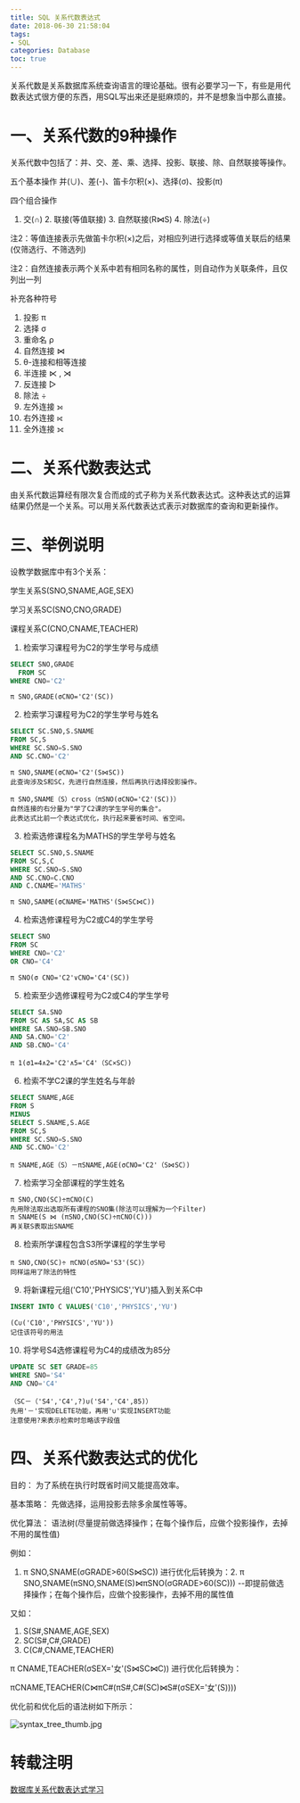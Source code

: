 ```yaml
---
title: SQL 关系代数表达式
date: 2018-06-30 21:58:04
tags:
- SQL
categories: Database
toc: true
---
```

关系代数是关系数据库系统查询语言的理论基础。很有必要学习一下，有些是用代数表达式很方便的东西，用SQL写出来还是挺麻烦的，并不是想象当中那么直接。
<!--more-->
# 一、关系代数的9种操作
 关系代数中包括了：并、交、差、乘、选择、投影、联接、除、自然联接等操作。

五个基本操作
并(∪)、差(-)、笛卡尔积(×)、选择(σ)、投影(π)

四个组合操作
1. 交(∩) 	2. 联接(等值联接) 	3. 自然联接(R⋈S) 	4. 除法(÷)

注2：等值连接表示先做笛卡尔积(×)之后，对相应列进行选择或等值关联后的结果(仅筛选行、不筛选列)

注2：自然连接表示两个关系中若有相同名称的属性，则自动作为关联条件，且仅列出一列

补充各种符号
1. 投影 π
2. 选择 σ
3. 重命名 ρ
4. 自然连接 ⋈
5. θ-连接和相等连接 
6. 半连接 ⋉ , ⋊
7. 反连接 ▷
8. 除法 ÷
9. 左外连接 ⟕
10. 右外连接 ⟖
11. 全外连接 ⟗

# 二、关系代数表达式

由关系代数运算经有限次复合而成的式子称为关系代数表达式。这种表达式的运算结果仍然是一个关系。可以用关系代数表达式表示对数据库的查询和更新操作。

# 三、举例说明

设教学数据库中有3个关系：

学生关系S(SNO,SNAME,AGE,SEX)

学习关系SC(SNO,CNO,GRADE)

课程关系C(CNO,CNAME,TEACHER)

1. 检索学习课程号为C2的学生学号与成绩
```sql
SELECT SNO,GRADE
  FROM SC
WHERE CNO='C2'
```
```
π SNO,GRADE(σCNO='C2'(SC))
```
2. 检索学习课程号为C2的学生学号与姓名
```sql
SELECT SC.SNO,S.SNAME
FROM SC,S
WHERE SC.SNO=S.SNO
AND SC.CNO='C2'
```
```
π SNO,SNAME(σCNO='C2'(S⋈SC))
此查询涉及S和SC，先进行自然连接，然后再执行选择投影操作。
```
```
π SNO,SNAME（S）cross（πSNO(σCNO='C2'(SC))）
自然连接的右分量为"学了C2课的学生学号的集合"。
此表达式比前一个表达式优化，执行起来要省时间、省空间。
```
3. 检索选修课程名为MATHS的学生学号与姓名
```sql
SELECT SC.SNO,S.SNAME
FROM SC,S,C
WHERE SC.SNO=S.SNO
AND SC.CNO=C.CNO
AND C.CNAME='MATHS'
```
```
π SNO,SANME(σCNAME='MATHS'(S⋈SC⋈C))
```
4. 检索选修课程号为C2或C4的学生学号
```sql
SELECT SNO
FROM SC
WHERE CNO='C2'
OR CNO='C4'
```
```
π SNO(σ CNO='C2'∨CNO='C4'(SC))
```
5. 检索至少选修课程号为C2或C4的学生学号
```sql
SELECT SA.SNO
FROM SC AS SA,SC AS SB
WHERE SA.SNO=SB.SNO
AND SA.CNO='C2'
AND SB.CNO='C4'
```
```
π 1(σ1=4∧2='C2'∧5='C4'（SC×SC）)
```
6. 检索不学C2课的学生姓名与年龄
```sql
SELECT SNAME,AGE
FROM S
MINUS
SELECT S.SNAME,S.AGE
FROM SC,S
WHERE SC.SNO=S.SNO
AND SC.CNO='C2'
```
```
π SNAME,AGE（S）－πSNAME,AGE(σCNO='C2'（S⋈SC）)
```
7. 检索学习全部课程的学生姓名
```
π SNO,CNO(SC)÷πCNO(C)
先用除法取出选取所有课程的SNO集(除法可以理解为一个Filter)
π SNAME(S ⋈ (πSNO,CNO(SC)÷πCNO(C)))
再关联S表取出SNAME
```
8. 检索所学课程包含S3所学课程的学生学号
```
π SNO,CNO(SC)÷ πCNO(σSNO='S3'(SC)）
同样运用了除法的特性
```


9. 将新课程元组('C10','PHYSICS','YU')插入到关系C中
```sql
INSERT INTO C VALUES('C10','PHYSICS','YU')
```
```
(C∪('C10','PHYSICS','YU'))
记住该符号的用法
```
10. 将学号S4选修课程号为C4的成绩改为85分
```sql
UPDATE SC SET GRADE=85
WHERE SNO='S4'
AND CNO='C4'
```
```
（SC－（'S4','C4',?)∪('S4','C4',85)）
先用'－'实现DELETE功能，再用'∪'实现INSERT功能
注意使用?来表示检索时忽略该字段值
```
# 四、关系代数表达式的优化
目的：
为了系统在执行时既省时间又能提高效率。

基本策略：
先做选择，运用投影去除多余属性等等。

优化算法：
语法树(尽量提前做选择操作；在每个操作后，应做个投影操作，去掉不用的属性值)

例如：
1. π SNO,SNAME(σGRADE>60(S⋈SC)) 进行优化后转换为：2. π SNO,SNAME(πSNO,SNAME(S)⋈πSNO(σGRADE>60(SC)))
--即提前做选择操作；在每个操作后，应做个投影操作，去掉不用的属性值

又如：
1. S(S#,SNAME,AGE,SEX)
2. SC(S#,C#,GRADE)
3. C(C#,CNAME,TEACHER)

π CNAME,TEACHER(σSEX='女'(S⋈SC⋈C)) 进行优化后转换为：

πCNAME,TEACHER(C⋈πC#(πS#,C#(SC)⋈S#(σSEX='女'(S))))

优化前和优化后的语法树如下所示：

![syntax_tree_thumb.jpg](https://i.loli.net/2018/06/30/5b379215e6b8c.jpg)

# 转载注明
[数据库关系代数表达式学习](http://www.blogjava.net/decode360/archive/2009/04/15/292362.html)
